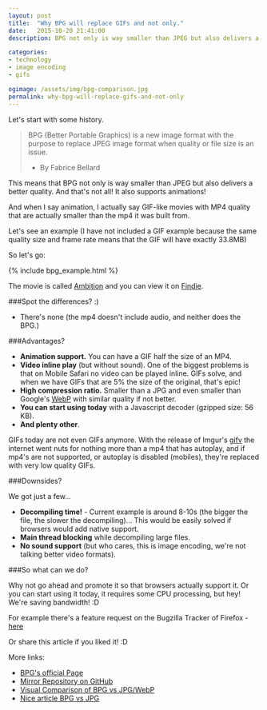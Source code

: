```yaml
---
layout: post
title:  "Why BPG will replace GIFs and not only."
date:   2015-10-20 21:41:00
description: BPG not only is way smaller than JPEG but also delivers a better quality. And that's not all! It also supports animations! Goodbye GIFs!

categories:
- technology
- image encoding
- gifs

ogimage: /assets/img/bpg-comparison.jpg
permalink: why-bpg-will-replace-gifs-and-not-only
---
```


Let's start with some history.
 
> BPG (Better Portable Graphics) is a new image format with the purpose to replace JPEG image format when quality or file size is an issue.
> 
> - By Fabrice Bellard

This means that BPG not only is way smaller than JPEG but also delivers a better quality. And that's not all! It also supports animations!

And when I say animation, I actually say GIF-like movies with MP4 quality that are actually smaller than the mp4 it was built from.

Let's see an example (I have not included a GIF example because the same quality size and frame rate means that the GIF will have exactly 33.8MB)

So let's go:

{% include bpg_example.html %}

The movie is called [Ambition](https://fnd.ie/vid/BJ3B) and you can view it on [Findie](https://fnd.ie/vid/BJ3B).

###Spot the differences? :) 

* There's none (the mp4 doesn't include audio, and neither does the BPG.)

###Advantages?

* **Animation support.** You can have a GIF half the size of an MP4.
* **Video inline play** (but without sound). One of the biggest problems is that on Mobile Safari no video can be played inline. GIFs solve, and when we have GIFs that are 5% the size of the original, that's epic!
* **High compression ratio.** Smaller than a JPG and even smaller than Google's [WebP](https://developers.google.com/speed/webp/) with similar quality if not better.
* **You can start using today** with a Javascript decoder (gzipped size: 56 KB).
* **And plenty other**.

GIFs today are not even GIFs anymore. With the release of Imgur's [gifv](https://imgur.com/blog/2014/10/09/introducing-gifv/) the internet went nuts for nothing more than a mp4 that has autoplay, and if mp4's are not supported, or autoplay is disabled (mobiles), they're replaced with very low quality GIFs.

###Downsides?

We got just a few...

* **Decompiling time!** - Current example is around 8-10s (the bigger the file, the slower the decompiling)... This would be easily solved if browsers would add native support.
* **Main thread blocking** while decompiling large files.
* **No sound support** (but who cares, this is image encoding, we're not talking better video formats).


###So what can we do?

Why not go ahead and promote it so that browsers actually support it. Or you can start using it today, it requires some CPU processing, but hey! We're saving bandwidth! :D

For example there's a feature request on the Bugzilla Tracker of Firefox - [here](https://bugzilla.mozilla.org/show_bug.cgi?id=1111277)
 
Or share this article if you liked it! :D

More links:

* [BPG's official Page](http://bellard.org/bpg/)
* [Mirror Repository on GitHub](https://github.com/mirrorer/libbpg)
* [Visual Comparison of BPG vs JPG/WebP](http://xooyoozoo.github.io/yolo-octo-bugfixes/#pont-de-quebec-at-night&jpg=s&bpg=t)
* [Nice article BPG vs JPG](http://petapixel.com/2014/12/13/bpg-new-image-format-wants-replace-jpeg-equal-quality-half-size/)